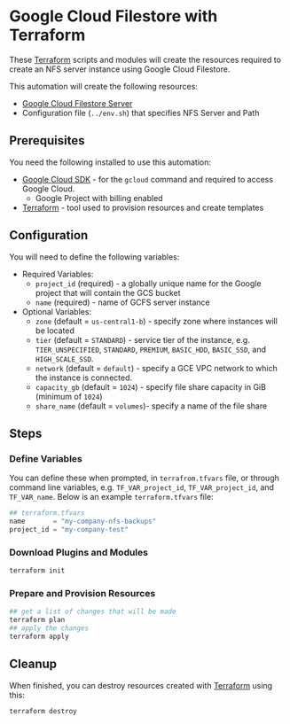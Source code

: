 # Google Cloud Filestore with Terraform

These [Terraform](https://www.terraform.io/) scripts and modules will create the resources required to create an NFS server instance using Google Cloud Filestore.

This automation will create the following resources:

  * [Google Cloud Filestore Server](https://cloud.google.com/filestore)
  * Configuration file (`../env.sh`) that specifies NFS Server and Path

## Prerequisites

You need the following installed to use this automation:

* [Google Cloud SDK](https://cloud.google.com/sdk/docs/install) - for the `gcloud` command and required to access Google Cloud.
   * Google Project with billing enabled
* [Terraform](https://www.terraform.io/downloads.html) - tool used to provision resources and create templates

## Configuration

You will need to define the following variables:

* Required Variables:
  * `project_id` (required) - a globally unique name for the Google project that will contain the GCS bucket
  * `name` (required) - name of GCFS server instance
* Optional Variables:
  * `zone` (default = `us-central1-b`) - specify zone where instances will be located
  * `tier` (default = `STANDARD`) - service tier of the instance, e.g. `TIER_UNSPECIFIED`, `STANDARD`, `PREMIUM`, `BASIC_HDD`, `BASIC_SSD`, and `HIGH_SCALE_SSD`.
  * `network` (default = `default`) - specify a GCE VPC network to which the instance is connected.
  * `capacity_gb` (default = `1024`) - specify file share capacity in GiB (minimum of `1024`)
  * `share_name` (default = `volumes`)- specify a name of the file share

## Steps

### Define Variables

You can define these when prompted, in `terrafrom.tfvars` file, or through command line variables, e.g. `TF_VAR_project_id`, `TF_VAR_project_id`, and `TF_VAR_name`. Below is an example `terraform.tfvars` file:

```terraform
## terraform.tfvars
name       = "my-company-nfs-backups"
project_id = "my-company-test"
```

### Download Plugins and Modules

```bash
terraform init
```

### Prepare and Provision Resources

```bash
## get a list of changes that will be made
terraform plan
## apply the changes
terraform apply
```

## Cleanup

When finished, you can destroy resources created with [Terraform](https://www.terraform.io/) using this:

```bash
terraform destroy
```
